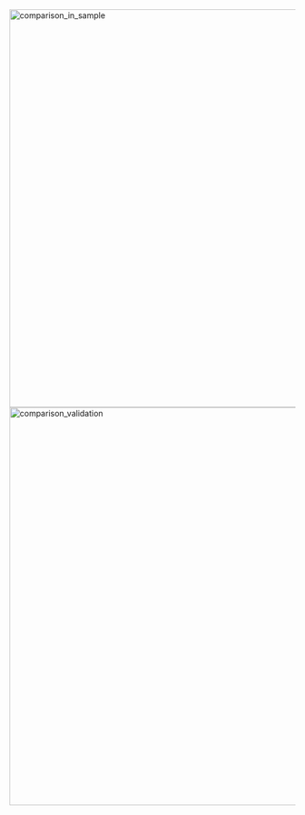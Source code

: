 <img width="1200" height="700" alt="comparison_in_sample" src="https://github.com/user-attachments/assets/f2df2f7f-c1d8-46fd-a93e-42f3857794e7" />

<img width="1200" height="700" alt="comparison_validation" src="https://github.com/user-attachments/assets/4d125f16-ce47-40dd-9092-21abf88b4cb2" />
